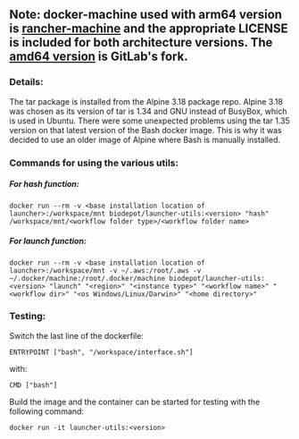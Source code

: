 ## Note: docker-machine used with arm64 version is [rancher-machine](https://github.com/rancher/machine) and the appropriate LICENSE is included for both architecture versions.  The [amd64 version](https://gitlab-docker-machine-downloads.s3.amazonaws.com/main/index.html) is GitLab's fork.

### Details:
The tar package is installed from the Alpine 3.18 package repo.  Alpine 3.18 was chosen as its version of tar is 1.34 and GNU instead of BusyBox, which is used in Ubuntu.  There were some unexpected problems using the tar 1.35 version on that latest version of the Bash docker image.  This is why it was decided to use an older image of Alpine where Bash is manually installed.

### Commands for using the various utils:
##### For hash function:
```
docker run --rm -v <base installation location of launcher>:/workspace/mnt biodepot/launcher-utils:<version> "hash" /workspace/mnt/<workflow folder type>/<workflow folder name>
```
##### For launch function:
```
docker run --rm -v <base installation location of launcher>:/workspace/mnt -v ~/.aws:/root/.aws -v ~/.docker/machine:/root/.docker/machine biodepot/launcher-utils:<version> "launch" "<region>" "<instance type>" "<workflow name>" "<workflow dir>" "<os Windows/Linux/Darwin>" "<home directory>"
```

### Testing:
Switch the last line of the dockerfile:
```
ENTRYPOINT ["bash", "/workspace/interface.sh"]
```
with:
```
CMD ["bash"]
```
Build the image and the container can be started for testing with the following command:
```
docker run -it launcher-utils:<version>
```